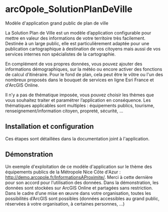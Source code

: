 arcOpole_SolutionPlanDeVille
=======

Modèle d'application grand public de plan de ville

La  Solution Plan de Ville est un modèle d’application configurable pour mettre en valeur des informations de votre territoire très facilement. Destinée à un large public, elle est particulièrement adaptée pour une publication cartographique à destination de vos citoyens mais aussi de vos services internes non spécialistes de la cartographie.

En complément de vos propres données, vous pouvez ajouter des informations démographiques, sur la météo ou encore activer des fonctions de calcul d’itinéraire. Pour le fond de plan, cela peut être le vôtre ou l'un des nombreux proposés dans le bouquet de services en ligne Esri France et d'ArcGIS Online.

Il n’y a pas de thématique imposée, vous pouvez choisir les thèmes que vous souhaitez traiter et paramétrer l’application en conséquence. Les thématiques applicables sont multiples : équipements publics, tourisme, renseignement/information citoyen, propreté, sécurité, …

Installation et configuration
-------

Ces étapes sont détaillées dans la documentation joint à l'application.

Démonstration
-------

Un exemple d'exploitation de ce modèle d'application sur le thème des équipements publics de la Métropole Nice Côte d'Azur : http://demo.arcopole.fr/InformationsAProximite/.
Merci à cette dernière pour son accord pour l‘utilisation des données. Dans la démonstration, les données sont stockées sur ArcGIS Online et partagées sans restriction. Dans le cadre d’une mise en œuvre dans votre organisation, toutes les possibilités d’ArcGIS sont possibles (données accessibles au grand public, réservées à votre organisation, à certaines personnes, …)

